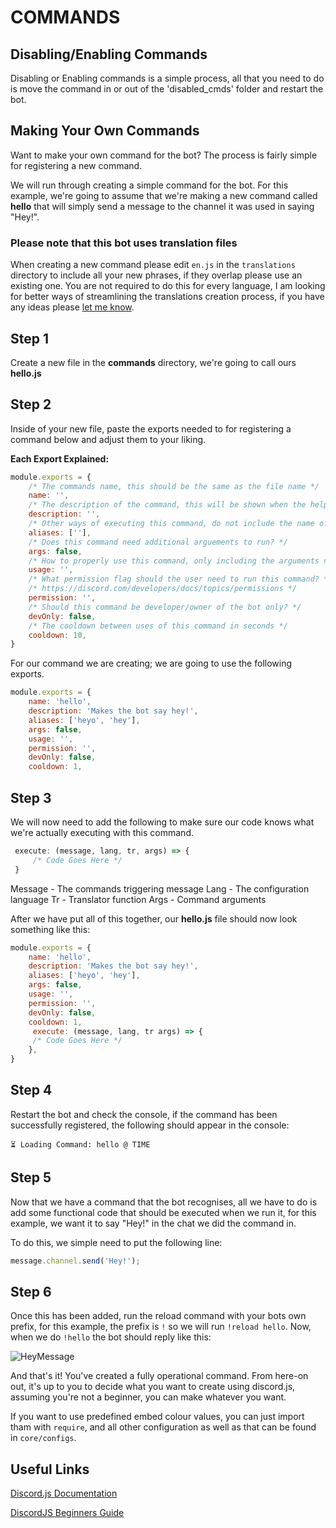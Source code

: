 # COMMANDS

## Disabling/Enabling Commands

Disabling or Enabling commands is a simple process, all that you need to do is move the command in or out of the 'disabled\_cmds' folder and restart the bot.

## Making Your Own Commands

Want to make your own command for the bot? The process is fairly simple for registering a new command.

We will run through creating a simple command for the bot. For this example, we're going to assume that we're making a new command called **hello** that will simply send a message to the channel it was used in saying "Hey!".

### Please note that this bot uses translation files

When creating a new command please edit `en.js` in the `translations` directory to include all your new phrases, if they overlap please use an existing one. You are not required to do this for every language, I am looking for better ways of streamlining the translations creation process, if you have any ideas please [let me know](https://github.com/AngelNull/expandable-djs-bot/issues/new/choose).

## Step 1

Create a new file in the **commands** directory, we're going to call ours **hello.js**

## Step 2

Inside of your new file, paste the exports needed to for registering a command below and adjust them to your liking.

**Each Export Explained:**

```javascript
module.exports = {
    /* The commands name, this should be the same as the file name */
    name: '',
    /* The description of the command, this will be shown when the help command is used */
    description: '',
    /* Other ways of executing this command, do not include the name of the command. */
    aliases: [''],
    /* Does this command need additional arguements to run? */
    args: false,
    /* How to properly use this command, only including the arguments needed */
    usage: '',
    /* What permission flag should the user need to run this command? */
    /* https://discord.com/developers/docs/topics/permissions */
    permission: '',
    /* Should this command be developer/owner of the bot only? */
    devOnly: false,
    /* The cooldown between uses of this command in seconds */
    cooldown: 10,
}
```

For our command we are creating; we are going to use the following exports.

```javascript
module.exports = {
    name: 'hello',
    description: 'Makes the bot say hey!',
    aliases: ['heyo', 'hey'],
    args: false,
    usage: '',
    permission: '',
    devOnly: false,
    cooldown: 1,
```

## Step 3

We will now need to add the following to make sure our code knows what we're actually executing with this command.

```javascript
 execute: (message, lang, tr, args) => { 
     /* Code Goes Here */
 }
```

Message - The commands triggering message Lang - The configuration language Tr - Translator function Args - Command arguments

After we have put all of this together, our **hello.js** file should now look something like this:

```javascript
module.exports = {
    name: 'hello',
    description: 'Makes the bot say hey!',
    aliases: ['heyo', 'hey'],
    args: false,
    usage: '',
    permission: '',
    devOnly: false,
    cooldown: 1,
     execute: (message, lang, tr args) => { 
     /* Code Goes Here */
    },
}
```

## Step 4

Restart the bot and check the console, if the command has been successfully registered, the following should appear in the console:

```text
⏳ Loading Command: hello @ TIME
```

## Step 5

Now that we have a command that the bot recognises, all we have to do is add some functional code that should be executed when we run it, for this example, we want it to say "Hey!" in the chat we did the command in.

To do this, we simple need to put the following line:

```javascript
message.channel.send('Hey!');
```

## Step 6

Once this has been added, run the reload command with your bots own prefix, for this example, the prefix is `!` so we will run `!reload hello`. Now, when we do `!hello` the bot should reply like this:

![HeyMessage](https://i.imgur.com/15YSRet.png)

And that's it! You've created a fully operational command. From here-on out, it's up to you to decide what you want to create using discord.js, assuming you're not a beginner, you can make whatever you want.

If you want to use predefined embed colour values, you can just import tham with `require`, and all other configuration as well as that can be found in `core/configs`.

## Useful Links

[Discord.js Documentation](https://discord.js.org/#/docs/main/stable/general/welcome)

[DiscordJS Beginners Guide](https://discordjs.guide/)

